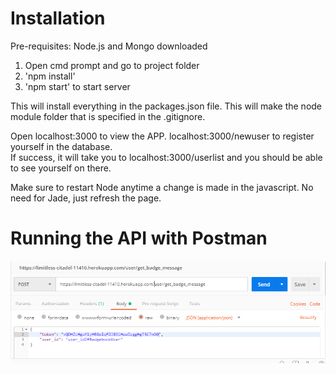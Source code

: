 # Installation
Pre-requisites: Node.js and Mongo downloaded

1. Open cmd prompt and go to project folder
2. 'npm install'
3. 'npm start' to start server

This will install everything in the packages.json file. This will make the node module folder that is specified in the .gitignore.

Open localhost:3000 to view the APP.
localhost:3000/newuser  to register yourself in the database.  
If success, it will take you to localhost:3000/userlist and you should be able to see yourself on there.

Make sure to restart Node anytime a change is made in the javascript. No need for Jade, just refresh the page.

# Running the API with Postman
![postman](https://github.com/TheAlcoholicChicken/TicTacToeApp/blob/master/images/postmanapi.PNG?raw=true)
